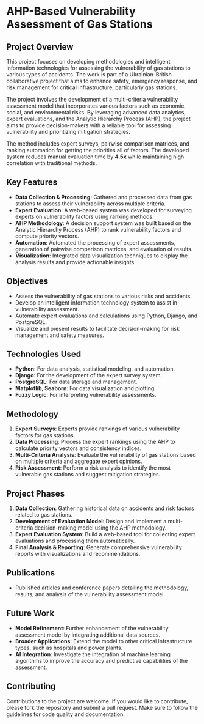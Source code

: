 # AHP-Based Vulnerability Assessment of Gas Stations

## Project Overview
This project focuses on developing methodologies and intelligent information technologies for assessing the vulnerability of gas stations to various types of accidents. The work is part of a Ukrainian-British collaborative project that aims to enhance safety, emergency response, and risk management for critical infrastructure, particularly gas stations.

The project involves the development of a multi-criteria vulnerability assessment model that incorporates various factors such as economic, social, and environmental risks. By leveraging advanced data analytics, expert evaluations, and the Analytic Hierarchy Process (AHP), the project aims to provide decision-makers with a reliable tool for assessing vulnerability and prioritizing mitigation strategies. 

The method includes expert surveys, pairwise comparison matrices, and ranking automation for getting the priorities all of factors. The developed system reduces manual evaluation time by **4.5x** while maintaining high correlation with traditional methods.

## Key Features 
- **Data Collection & Processing**: Gathered and processed data from gas stations to assess their vulnerability across multiple criteria.
- **Expert Evaluation**: A web-based system was developed for surveying experts on vulnerability factors using ranking methods.
- **AHP Methodology**: A decision support system was built based on the Analytic Hierarchy Process (AHP) to rank vulnerability factors and compute priority vectors.
- **Automation**: Automated the processing of expert assessments, generation of pairwise comparison matrices, and evaluation of results.
- **Visualization**: Integrated data visualization techniques to display the analysis results and provide actionable insights.

## Objectives
- Assess the vulnerability of gas stations to various risks and accidents.
- Develop an intelligent information technology system to assist in vulnerability assessment.
- Automate expert evaluations and calculations using Python, Django, and PostgreSQL.
- Visualize and present results to facilitate decision-making for risk management and safety measures.

## Technologies Used
- **Python**: For data analysis, statistical modeling, and automation.
- **Django**: For the development of the expert survey system.
- **PostgreSQL**: For data storage and management.
- **Matplotlib, Seaborn**: For data visualization and plotting.
- **Fuzzy Logic**: For interpreting vulnerability assessments.

## Methodology
1. **Expert Surveys**: Experts provide rankings of various vulnerability factors for gas stations.
2. **Data Processing**: Process the expert rankings using the AHP to calculate priority vectors and consistency indices.
3. **Multi-Criteria Analysis**: Evaluate the vulnerability of gas stations based on multiple criteria and aggregate expert opinions.
4. **Risk Assessment**: Perform a risk analysis to identify the most vulnerable gas stations and suggest mitigation strategies.

## Project Phases
1. **Data Collection**: Gathering historical data on accidents and risk factors related to gas stations.
2. **Development of Evaluation Model**: Design and implement a multi-criteria decision-making model using the AHP methodology.
3. **Expert Evaluation System**: Build a web-based tool for collecting expert evaluations and processing them automatically.
4. **Final Analysis & Reporting**: Generate comprehensive vulnerability reports with visualizations and recommendations.

## Publications
- Published articles and conference papers detailing the methodology, results, and analysis of the vulnerability assessment model.

## Future Work
- **Model Refinement**: Further enhancement of the vulnerability assessment model by integrating additional data sources.
- **Broader Applications**: Extend the model to other critical infrastructure types, such as hospitals and power plants.
- **AI Integration**: Investigate the integration of machine learning algorithms to improve the accuracy and predictive capabilities of the assessment.

## Contributing
Contributions to the project are welcome. If you would like to contribute, please fork the repository and submit a pull request. Make sure to follow the guidelines for code quality and documentation.

